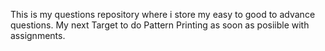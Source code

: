 This is my questions repository where i store my easy to good to advance questions.
My next Target to do Pattern Printing as soon as posiible with assignments.

